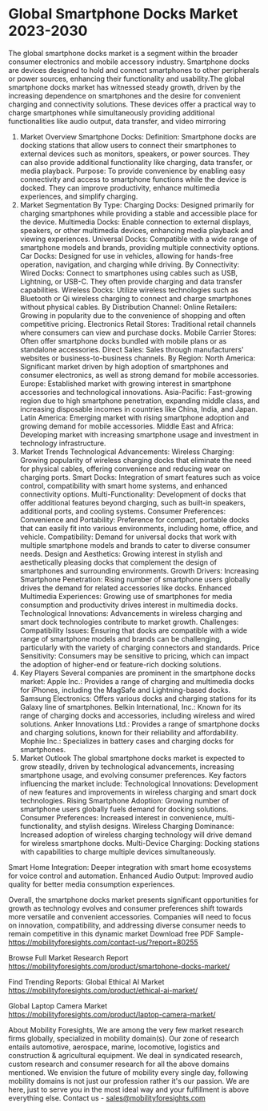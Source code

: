 # Global Smartphone Docks Market 2023-2030
The global smartphone docks market is a segment within the broader consumer electronics and mobile accessory industry. Smartphone docks are devices designed to hold and connect smartphones to other peripherals or power sources, enhancing their functionality and usability.The global smartphone docks market has witnessed steady growth, driven by the increasing dependence on smartphones and the desire for convenient charging and connectivity solutions.
These devices offer a practical way to charge smartphones while simultaneously providing additional functionalities like audio output, data transfer, and video mirroring

1. Market Overview
Smartphone Docks:
Definition: Smartphone docks are docking stations that allow users to connect their smartphones to external devices such as monitors, speakers, or power sources. They can also provide additional functionality like charging, data transfer, or media playback.
Purpose: To provide convenience by enabling easy connectivity and access to smartphone functions while the device is docked. They can improve productivity, enhance multimedia experiences, and simplify charging.
2. Market Segmentation
By Type:
Charging Docks: Designed primarily for charging smartphones while providing a stable and accessible place for the device.
Multimedia Docks: Enable connection to external displays, speakers, or other multimedia devices, enhancing media playback and viewing experiences.
Universal Docks: Compatible with a wide range of smartphone models and brands, providing multiple connectivity options.
Car Docks: Designed for use in vehicles, allowing for hands-free operation, navigation, and charging while driving.
By Connectivity:
Wired Docks: Connect to smartphones using cables such as USB, Lightning, or USB-C. They often provide charging and data transfer capabilities.
Wireless Docks: Utilize wireless technologies such as Bluetooth or Qi wireless charging to connect and charge smartphones without physical cables.
By Distribution Channel:
Online Retailers: Growing in popularity due to the convenience of shopping and often competitive pricing.
Electronics Retail Stores: Traditional retail channels where consumers can view and purchase docks.
Mobile Carrier Stores: Often offer smartphone docks bundled with mobile plans or as standalone accessories.
Direct Sales: Sales through manufacturers' websites or business-to-business channels.
By Region:
North America: Significant market driven by high adoption of smartphones and consumer electronics, as well as strong demand for mobile accessories.
Europe: Established market with growing interest in smartphone accessories and technological innovations.
Asia-Pacific: Fast-growing region due to high smartphone penetration, expanding middle class, and increasing disposable incomes in countries like China, India, and Japan.
Latin America: Emerging market with rising smartphone adoption and growing demand for mobile accessories.
Middle East and Africa: Developing market with increasing smartphone usage and investment in technology infrastructure.
3. Market Trends
Technological Advancements:
Wireless Charging: Growing popularity of wireless charging docks that eliminate the need for physical cables, offering convenience and reducing wear on charging ports.
Smart Docks: Integration of smart features such as voice control, compatibility with smart home systems, and enhanced connectivity options.
Multi-Functionality: Development of docks that offer additional features beyond charging, such as built-in speakers, additional ports, and cooling systems.
Consumer Preferences:
Convenience and Portability: Preference for compact, portable docks that can easily fit into various environments, including home, office, and vehicle.
Compatibility: Demand for universal docks that work with multiple smartphone models and brands to cater to diverse consumer needs.
Design and Aesthetics: Growing interest in stylish and aesthetically pleasing docks that complement the design of smartphones and surrounding environments.
Growth Drivers:
Increasing Smartphone Penetration: Rising number of smartphone users globally drives the demand for related accessories like docks.
Enhanced Multimedia Experiences: Growing use of smartphones for media consumption and productivity drives interest in multimedia docks.
Technological Innovations: Advancements in wireless charging and smart dock technologies contribute to market growth.
Challenges:
Compatibility Issues: Ensuring that docks are compatible with a wide range of smartphone models and brands can be challenging, particularly with the variety of charging connectors and standards.
Price Sensitivity: Consumers may be sensitive to pricing, which can impact the adoption of higher-end or feature-rich docking solutions.
4. Key Players
Several companies are prominent in the smartphone docks market:
Apple Inc.: Provides a range of charging and multimedia docks for iPhones, including the MagSafe and Lightning-based docks.
Samsung Electronics: Offers various docks and charging stations for its Galaxy line of smartphones.
Belkin International, Inc.: Known for its range of charging docks and accessories, including wireless and wired solutions.
Anker Innovations Ltd.: Provides a range of smartphone docks and charging solutions, known for their reliability and affordability.
Mophie Inc.: Specializes in battery cases and charging docks for smartphones.
5. Market Outlook
The global smartphone docks market is expected to grow steadily, driven by technological advancements, increasing smartphone usage, and evolving consumer preferences. Key factors influencing the market include:
Technological Innovations: Development of new features and improvements in wireless charging and smart dock technologies.
Rising Smartphone Adoption: Growing number of smartphone users globally fuels demand for docking solutions.
Consumer Preferences: Increased interest in convenience, multi-functionality, and stylish designs.
Wireless Charging Dominance: Increased adoption of wireless charging technology will drive demand for wireless smartphone docks.
Multi-Device Charging: Docking stations with capabilities to charge multiple devices simultaneously.
  
Smart Home Integration: Deeper integration with smart home ecosystems for voice control and automation.
Enhanced Audio Output: Improved audio quality for better media consumption experiences.

Overall, the smartphone docks market presents significant opportunities for growth as technology evolves and consumer preferences shift towards more versatile and convenient accessories. Companies will need to focus on innovation, compatibility, and addressing diverse consumer needs to remain competitive in this dynamic market
Download free PDF Sample-https://mobilityforesights.com/contact-us/?report=80255



Browse Full Market Research Report 
https://mobilityforesights.com/product/smartphone-docks-market/


Find Trending Reports:
Global Ethical AI Market
https://mobilityforesights.com/product/ethical-ai-market/

Global Laptop Camera Market
https://mobilityforesights.com/product/laptop-camera-market/







About Mobility Foresights,
We are among the very few market research firms globally, specialized in mobility domain(s). Our zone of research entails automotive, aerospace, marine, locomotive, logistics and construction & agricultural equipment. We deal in syndicated research, custom research and consumer research for all the above domains mentioned.
We envision the future of mobility every single day, following mobility domains is not just our profession rather it's our passion. We are here, just to serve you in the most ideal way and your fulfillment is above everything else. Contact us -  sales@mobilityforesights.com 
